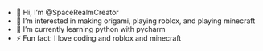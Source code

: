- 👋 Hi, I’m @SpaceRealmCreator
- 👀 I’m interested in making origami, playing roblox, and playing minecraft
- 🌱 I’m currently learning python with pycharm
- ⚡ Fun fact: I love coding and roblox and minecraft

<!---
SpaceRealmCreator/SpaceRealmCreator is a ✨ special ✨ repository because its `README.md` (this file) appears on your GitHub profile.
You can click the Preview link to take a look at your changes.
--->
